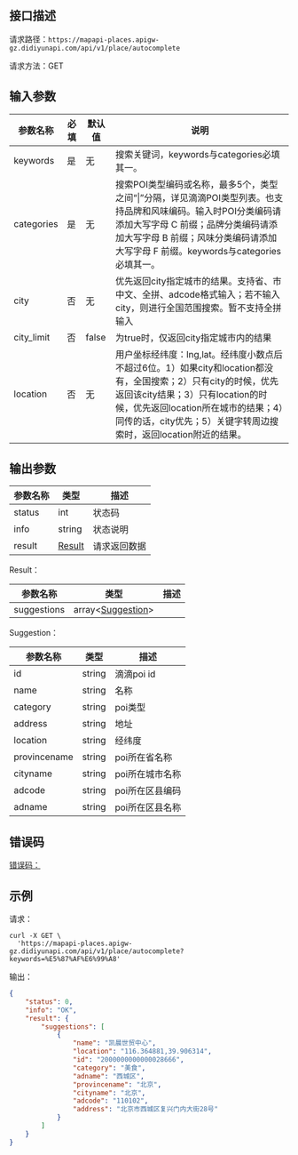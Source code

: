 ## 接口描述
请求路径：`https://mapapi-places.apigw-gz.didiyunapi.com/api/v1/place/autocomplete`

请求方法：GET
## 输入参数

| 参数名称   | 必填 | 默认值 | 说明                                                         |
| ---------- | ---- | ------ | ------------------------------------------------------------ |
| keywords   | 是   | 无     | 搜索关键词，keywords与categories必填其一。                   |
| categories | 是   | 无     | 搜索POI类型编码或名称，最多5个，类型之间“&#124;”分隔，详见滴滴POI类型列表。也支持品牌和风味编码。输入时POI分类编码请添加大写字母 C 前缀；品牌分类编码请添加大写字母 B 前缀；风味分类编码请添加大写字母 F 前缀。keywords与categories必填其一。 |
| city       | 否   | 无     | 优先返回city指定城市的结果。支持省、市中文、全拼、adcode格式输入；若不输入city，则进行全国范围搜索。暂不支持全拼输入 |
| city_limit | 否   | false  | 为true时，仅返回city指定城市内的结果                         |
| location   | 否   | 无     | 用户坐标经纬度：lng,lat。经纬度小数点后不超过6位。1）如果city和location都没有，全国搜索；2）只有city的时候，优先返回该city结果；3）只有location的时候，优先返回location所在城市的结果；4）同传的话，city优先；5）关键字转周边搜索时，返回location附近的结果。 |

## 输出参数
|参数名称  | 类型 | 描述|
|--------|-----|-----|
|status | int  |状态码 |
|info|string|状态说明	|
|result | [Result](#Result)|请求返回数据 |

<span id="Result"></span>
Result：

|参数名称  | 类型 | 描述 |
|--------|-----|-----|
|suggestions | array<[Suggestion](#Suggestion)> ||

<span id="Suggestion"></span>
Suggestion：

|参数名称  | 类型 | 描述 |
|--------|-----|-----|
|id   | string  |滴滴poi id     |
|name   | string  |名称     |
|category  | string  |poi类型 |
|address  | string  |地址 |
|location | string |经纬度 |
|provincename | string |poi所在省名称 |
|cityname | string |poi所在城市名称 |
|adcode | string |poi所在区县编码 |
|adname | string |poi所在区县名称 |

## 错误码
[错误码：](/static/apimarket-docs/services/地图/错误码.md#errorCode)

## 示例

请求：
``` shell
curl -X GET \
  'https://mapapi-places.apigw-gz.didiyunapi.com/api/v1/place/autocomplete?keywords=%E5%87%AF%E6%99%A8'
```

输出：
``` json
{
    "status": 0,
    "info": "OK",
    "result": {
        "suggestions": [
            {
                "name": "凯晨世贸中心",
                "location": "116.364881,39.906314",
                "id": "2000000000000028666",
                "category": "美食",
                "adname": "西城区",
                "provincename": "北京",
                "cityname": "北京",
                "adcode": "110102",
                "address": "北京市西城区复兴门内大街28号"
            }
        ]
    }
}
```
